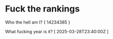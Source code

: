 # Fuck the rankings

Who the hell am I?
{ 14234385 }

What fucking year is it?
[ 2025-03-28T23:40:00Z ]
